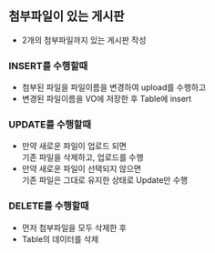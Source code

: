 ## 첨부파일이 있는 게시판
* 2개의 첨부파일까지 있는 게시판 작성

### INSERT를 수행할때
* 첨부된 파일을 파일이름을 변경하여 upload를 수행하고
* 변경된 파일이름을 VO에 저장한 후 Table에 insert

### UPDATE를 수행할때
* 만약 새로운 파일이 업로드 되면  
	기존 파일을 삭제하고, 업로드를 수행
* 만약 새로운 파일이 선택되지 않으면  
	기존 파일은 그대로 유지한 상태로 Update만 수행
	
### DELETE를 수행할때
* 먼저 첨부파일을 모두 삭제한 후
* Table의 데이터를 삭제	
	
